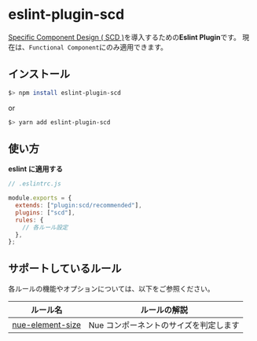 # eslint-plugin-scd

[Specific Component Design ( SCD )](SCD.md)を導入するための**Eslint Plugin**です。
現在は、`Functional Component`にのみ適用できます。

## インストール

```bash
$> npm install eslint-plugin-scd
```

or

```bash
$> yarn add eslint-plugin-scd
```

## 使い方

**eslint に適用する**

```js
// .eslintrc.js

module.exports = {
  extends: ["plugin:scd/recommended"],
  plugins: ["scd"],
  rules: {
    // 各ルール設定
  },
};
```

## サポートしているルール

各ルールの機能やオプションについては、以下をご参照ください。

|                   ルール名                    |              ルールの解説              |
| :-------------------------------------------: | :------------------------------------: |
| [nue-element-size](rules/nue-element-size.md) | Nue コンポーネントのサイズを判定します |
